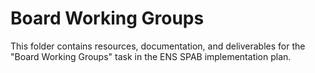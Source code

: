 # Board Working Groups

This folder contains resources, documentation, and deliverables for the "Board Working Groups" task in the ENS SPAB implementation plan.
